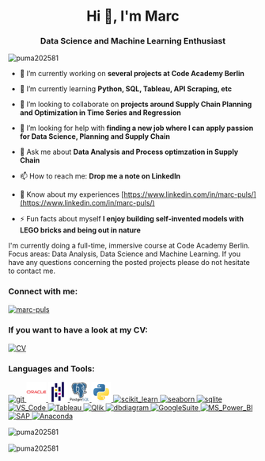 <h1 align="center">Hi 👋, I'm Marc</h1>
<h3 align="center">Data Science and Machine Learning Enthusiast</h3>

<p align="left"> <img src="https://komarev.com/ghpvc/?username=puma202581&label=Profile%20views&color=0e75b6&style=flat" alt="puma202581" /> </p>

- 🔭 I’m currently working on **several projects at Code Academy Berlin**

- 🌱 I’m currently learning **Python, SQL, Tableau, API Scraping, etc**

- 👯 I’m looking to collaborate on **projects around Supply Chain Planning and Optimization in Time Series and Regression**

- 🤝 I’m looking for help with **finding a new job where I can apply passion for Data Science, Planning and Supply Chain**

- 💬 Ask me about **Data Analysis and Process optimzation in Supply Chain**

- 📫 How to reach me:  **Drop me a note on LinkedIn**

- 📄 Know about my experiences [https://www.linkedin.com/in/marc-puls/](https://www.linkedin.com/in/marc-puls/)

- ⚡ Fun facts about myself **I enjoy building self-invented models with LEGO bricks and being out in nature**


I'm currently doing a full-time, immersive course at Code Academy Berlin. Focus areas: Data Analysis, Data Science and Machine Learning.
If you have any questions concerning the posted projects please do not hesitate to contact me.


<h3 align="left">Connect with me:</h3>
<p align="left">
<a href="https://linkedin.com/in/marc-puls" target="blank"><img align="center" src="https://raw.githubusercontent.com/rahuldkjain/github-profile-readme-generator/master/src/images/icons/Social/linked-in-alt.svg" alt="marc-puls" height="30" width="40" /></a>
</p>

<h3 align="left">If you want to have a look at my CV:</h3>
<p align="left">
<a href="https://github.com/puma202581/resume/blob/main/PULSMarc_CV_20250426.pdf"><img align="center" src="https://upload.wikimedia.org/wikipedia/commons/thumb/9/9f/Curriculum-vitae-warning-icon.svg/250px-Curriculum-vitae-warning-icon.svg.png" alt="CV" height="40" width="40" /></a>
</p>

<h3 align="left">Languages and Tools:</h3>
<p align="left"> <a href="https://git-scm.com/" target="_blank" rel="noreferrer"> <img src="https://www.vectorlogo.zone/logos/git-scm/git-scm-icon.svg" alt="git" width="40" height="40"/> </a> <a href="https://www.oracle.com/" target="_blank" rel="noreferrer"> <img src="https://raw.githubusercontent.com/devicons/devicon/master/icons/oracle/oracle-original.svg" alt="oracle" width="40" height="40"/> </a> <a href="https://pandas.pydata.org/" target="_blank" rel="noreferrer"> <img src="https://raw.githubusercontent.com/devicons/devicon/2ae2a900d2f041da66e950e4d48052658d850630/icons/pandas/pandas-original.svg" alt="pandas" width="40" height="40"/> </a> <a href="https://www.postgresql.org" target="_blank" rel="noreferrer"> <img src="https://raw.githubusercontent.com/devicons/devicon/master/icons/postgresql/postgresql-original-wordmark.svg" alt="postgresql" width="40" height="40"/> </a> <a href="https://www.python.org" target="_blank" rel="noreferrer"> <img src="https://raw.githubusercontent.com/devicons/devicon/master/icons/python/python-original.svg" alt="python" width="40" height="40"/> </a> <a href="https://scikit-learn.org/" target="_blank" rel="noreferrer"> <img src="https://upload.wikimedia.org/wikipedia/commons/0/05/Scikit_learn_logo_small.svg" alt="scikit_learn" width="40" height="40"/> </a> <a href="https://seaborn.pydata.org/" target="_blank" rel="noreferrer"> <img src="https://seaborn.pydata.org/_images/logo-mark-lightbg.svg" alt="seaborn" width="40" height="40"/> </a> <a href="https://www.sqlite.org/" target="_blank" rel="noreferrer"> <img src="https://www.vectorlogo.zone/logos/sqlite/sqlite-icon.svg" alt="sqlite" width="40" height="40"/> </a> <a href="https://code.visualstudio.com" target="_blank" rel="noreferrer"> <img src="https://upload.wikimedia.org/wikipedia/commons/thumb/9/9a/Visual_Studio_Code_1.35_icon.svg/512px-Visual_Studio_Code_1.35_icon.svg.png" alt="VS_Code" width="40" height="40"/> </a> <a href="https://www.tableau.com/" target="_blank" rel="noreferrer"> <img src="https://upload.wikimedia.org/wikipedia/commons/thumb/4/4b/Tableau_Logo.png/960px-Tableau_Logo.png" alt="Tableau" width="192" height="40"/> </a> <a href="https://www.qlik.com/us" target="_blank" rel="noreferrer"> <img src="https://upload.wikimedia.org/wikipedia/commons/thumb/3/32/Qlik_Logo.svg/640px-Qlik_Logo.svg.png" alt="Qlik" width="136" height="40"/> </a> <a href="https://dbdiagram.io/home" target="_blank" rel="noreferrer"> <img src="https://cdn.holistics.io/logo-dbdiagram-notext.ico" alt="dbdiagram" width="40" height="40"/> </a> <a href="https://workspace.google.com/intl/en/" target="_blank" rel="noreferrer"> <img src="https://upload.wikimedia.org/wikipedia/commons/d/dc/Gsuite-logo.png?20181114141313" alt="GoogleSuite" width="162" height="40"/> </a> <a href="https://www.microsoft.com/de-de/power-platform/products/power-bi?market=de" target="_blank" rel="noreferrer"> <img src="https://upload.wikimedia.org/wikipedia/commons/thumb/c/cf/New_Power_BI_Logo.svg/768px-New_Power_BI_Logo.svg.png" alt="MS_Power_BI" width="40" height="40"/> </a> <a href="https://www.sap.com/germany/index.html?geotargering_redirect=true" target="_blank" rel="noreferrer"> <img src="https://upload.wikimedia.org/wikipedia/commons/thumb/8/8f/SAP-Logo.svg/640px-SAP-Logo.svg.png" alt="SAP" width="81" height="40"/> </a> <a href="https://www.anaconda.com/" target="_blank" rel="noreferrer"> <img src="https://anaconda.org/static/img/anaconda-symbol.svg" alt="Anaconda" width="40" height="40"/> </a>
</p> 

<p><img align="center" src="https://github-readme-stats.vercel.app/api/top-langs?username=puma202581&show_icons=true&locale=en&layout=compact" alt="puma202581" /></p>

<p><img align="center" src="https://github-readme-streak-stats.herokuapp.com/?user=puma202581&" alt="puma202581" /></p>

